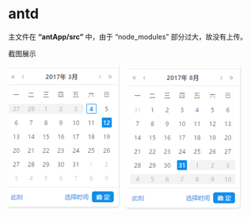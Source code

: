 # antd
主文件在 **“antApp/src”** 中，由于 “node_modules” 部分过大，故没有上传。

截图展示

![img](antApp/images/1.png)
![img](antApp/images/2.png)
